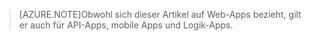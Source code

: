 > [AZURE.NOTE]Obwohl sich dieser Artikel auf Web-Apps bezieht, gilt er auch für API-Apps, mobile Apps und Logik-Apps.

<!---HONumber=Sept15_HO3-->